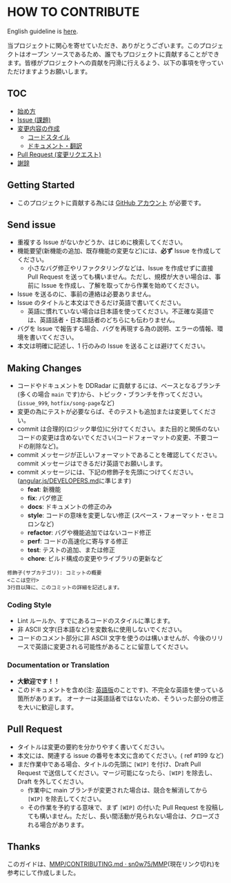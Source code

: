 # HOW TO CONTRIBUTE

English guideline is [here](CONTRIBUTING.md).

当プロジェクトに関心を寄せていただき、ありがとうございます。このプロジェクトはオープン ソースであるため、誰でもプロジェクトに貢献することができます。皆様がプロジェクトへの貢献を円滑に行えるよう、以下の事項を守っていただけますようお願いします。

## TOC

- [始め方](#getting-started)
- [Issue (課題)](#send-issue)
- [変更内容の作成](#making-changes)
  - [コードスタイル](#coding-style)
  - [ドキュメント・翻訳](#documentation-or-translation)
- [Pull Request (変更リクエスト)](#pull-request)
- [謝辞](#thanks)

## Getting Started

- このプロジェクトに貢献する為には [GitHub アカウント](https://github.com/signup/free) が必要です。

## Send issue

- 重複する Issue がないかどうか、はじめに検索してください。
- 機能要望(新機能の追加、既存機能の変更など)には、**必ず** Issue を作成してください。
  - 小さなバグ修正やリファクタリングなどは、Issue を作成せずに直接 Pull Request を送っても構いません。ただし、規模が大きい場合は、事前に Issue を作成し、了解を取ってから作業を始めてください。
- Issue を送るのに、事前の連絡は必要ありません。
- Issue のタイトルと本文はできるだけ英語で書いてください。
  - 英語に慣れていない場合は日本語を使ってください。不正確な英語では、英語話者・日本語話者のどちらにも伝わりません。
- バグを Issue で報告する場合、バグを再現する為の説明、エラーの情報、環境を書いてください。
- 本文は明確に記述し、1 行のみの Issue を送ることは避けてください。

## Making Changes

- コードやドキュメントを DDRadar に貢献するには、ベースとなるブランチ(多くの場合 `main` です)から、トピック・ブランチを作ってください。(`issue_999`, `hotfix/song-page`など)
- 変更の為にテストが必要ならば、そのテストも追加または変更してください。
- commit は合理的(ロジック単位)に分けてください。また目的と関係のないコードの変更は含めないでください(コードフォーマットの変更、不要コードの削除など)。
- commit メッセージが正しいフォーマットであることを確認してください。commit メッセージはできるだけ英語でお願いします。
- commit メッセージには、下記の修飾子を先頭につけてください。([angular.js/DEVELOPERS.md](https://github.com/angular/angular.js/blob/master/DEVELOPERS.md#type)に準じます)
  - **feat**: 新機能
  - **fix**: バグ修正
  - **docs**: ドキュメントの修正のみ
  - **style**: コードの意味を変更しない修正 (スペース・フォーマット・セミコロンなど)
  - **refactor**: バグや機能追加ではないコード修正
  - **perf**: コードの高速化に寄与する修正
  - **test**: テストの追加、または修正
  - **chore**: ビルド構成の変更やライブラリの更新など

```text
修飾子(サブカテゴリ): コミットの概要
<ここは空行>
3行目以降に、このコミットの詳細を記述します。
```

### Coding Style

- Lint ルールか、すでにあるコードのスタイルに準じます。
- 非 ASCII 文字(日本語など)を変数名に使用しないでください。
- コードのコメント部分に非 ASCII 文字を使うのは構いませんが、今後のリリースで英語に変更される可能性があることに留意してください。

### Documentation or Translation

- **大歓迎です！！**
- このドキュメントを含め(注: [英語版](CONTRIBUTING.md)のことです)、不完全な英語を使っている箇所があります。
  オーナーは英語話者ではないため、そういった部分の修正を大いに歓迎します。

## Pull Request

- タイトルは変更の要約を分かりやすく書いてください。
- 本文には、関連する issue の番号を本文に含めてください。( ref #199 など)
- まだ作業中である場合、タイトルの先頭に `[WIP]` を付け、Draft Pull Request で送信してください。マージ可能になったら、`[WIP]` を除去し、Draft を外してください。
  - 作業中に main ブランチが変更された場合は、競合を解消してから `[WIP]` を除去してください。
  - その作業を予約する意味で、まず `[WIP]` の付いた Pull Request を投稿しても構いません。ただし、長い間活動が見られない場合は、クローズされる場合があります。

## Thanks

このガイドは、[MMP/CONTRIBUTING.md · sn0w75/MMP](https://github.com/sn0w75/MMP/blob/master/CONTRIBUTING.md)(現在リンク切れ)を参考にして作成しました。
